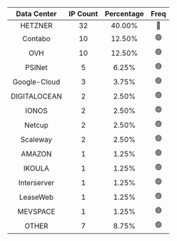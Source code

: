 | Data Center | IP Count | Percentage | Freq |
|:------------:|:--------:|:-----------:|:-----:|
| HETZNER | 32 | 40.00% | 🔴 |
| Contabo | 10 | 12.50% | 🟢 |
| OVH | 10 | 12.50% | 🟢 |
| PSINet | 5 | 6.25% | 🟢 |
| Google-Cloud | 3 | 3.75% | 🟢 |
| DIGITALOCEAN | 2 | 2.50% | 🟢 |
| IONOS | 2 | 2.50% | 🟢 |
| Netcup | 2 | 2.50% | 🟢 |
| Scaleway | 2 | 2.50% | 🟢 |
| AMAZON | 1 | 1.25% | 🟢 |
| IKOULA | 1 | 1.25% | 🟢 |
| Interserver | 1 | 1.25% | 🟢 |
| LeaseWeb | 1 | 1.25% | 🟢 |
| MEVSPACE | 1 | 1.25% | 🟢 |
| OTHER | 7 | 8.75% | 🟢 |